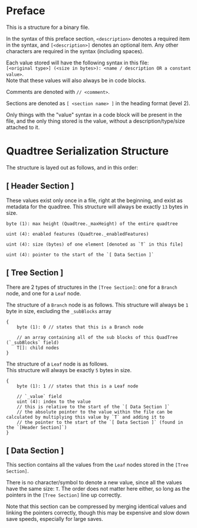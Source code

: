 ﻿# Preface

This is a structure for a binary file.

In the syntax of this preface section, `<description>` denotes a required item in the syntax, and `[<description>]` denotes an optional item.
Any other characters are required in the syntax (including spaces).

Each value stored will have the following syntax in this file:  
`[<original type>] (<size in bytes>): <name / description OR a constant value>`.  
Note that these values will also always be in code blocks.

Comments are denoted with `// <comment>`.

Sections are denoted as `[ <section name> ]` in the heading format (level 2).

Only things with the "value" syntax in a code block will be present in the file, and the only thing stored is the value, without a description/type/size attached to it.

# Quadtree Serialization Structure

The structure is layed out as follows, and in this order:

## [ Header Section ]

These values exist only once in a file, right at the beginning, and exist as metadata for the quadtree.
This structure will always be exactly `13` bytes in size.

```
byte (1): max height (Quadtree._maxHeight) of the entire quadtree

uint (4): enabled features (Quadtree._enabledFeatures)

uint (4): size (bytes) of one element [denoted as `T` in this file]

uint (4): pointer to the start of the `[ Data Section ]`
```

## [ Tree Section ]

There are 2 types of structures in the `[Tree Section]`: one for a `Branch` node, and one for a `Leaf` node.

The structure of a `Branch` node is as follows.
This structure will always be `1` byte in size, excluding the `_subBlocks` array

```
{
    byte (1): 0 // states that this is a Branch node
    
    // an array containing all of the sub blocks of this QuadTree (`_subBlocks` field)
    T[]: child nodes
}
```


The structure of a `Leaf` node is as follows.  
This structure will always be exactly `5` bytes in size.

```
{
    byte (1): 1 // states that this is a Leaf node
    
    // `_value` field
    uint (4): index to the value
    // this is relative to the start of the `[ Data Section ]`
    // the absolute pointer to the value within the file can be calculated by multiplying this value by `T` and adding it to
    // the pointer to the start of the `[ Data Section ]` (found in the `[Header Section]`)
}

```

## [ Data Section ]

This section contains all the values from the `Leaf` nodes stored in the `[Tree Section]`.

There is no character/symbol to denote a new value, since all the values have the same size: `T`.
The order does not matter here either, so long as the pointers in the `[Tree Section]` line up correctly.

Note that this section can be compressed by merging identical values and linking the pointers correctly,
though this may be expensive and slow down save speeds, especially for large saves.
